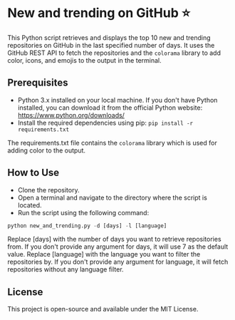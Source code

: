 # New and trending on GitHub :star:

This Python script retrieves and displays the top 10 new and trending repositories on GitHub in the last specified number of days. It uses the GitHub REST API to fetch the repositories and the `colorama` library to add color, icons, and emojis to the output in the terminal.

## Prerequisites

- Python 3.x installed on your local machine. If you don't have Python installed, you can download it from the official Python website: https://www.python.org/downloads/
- Install the required dependencies using pip:
```pip install -r requirements.txt```

The requirements.txt file contains the `colorama` library which is used for adding color to the output.

## How to Use

- Clone the repository.
- Open a terminal and navigate to the directory where the script is located.
- Run the script using the following command:

```python
python new_and_trending.py -d [days] -l [language]
```

Replace [days] with the number of days you want to retrieve repositories from. If you don't provide any argument for days, it will use 7 as the default value.
Replace [language] with the language you want to filter the repositories by. If you don't provide any argument for language, it will fetch repositories without any language filter.

## License

This project is open-source and available under the MIT License.